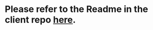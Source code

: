 # Please refer to the Readme in the client repo [here](https://github.com/Griffy92/online-shop-client/blob/main/README.md).
